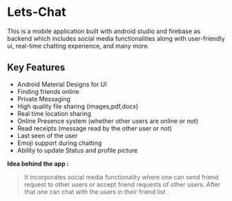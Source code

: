 # Lets-Chat
This is a mobile application built with android studio and firebase as backend which includes social media functionalities along with user-friendly ui, real-time chatting experience, and many more.


## Key Features
* Android Material Designs for UI
* Finding friends online
* Private Messaging
* High quality file sharing (images,pdf,docx)
* Real time location sharing
* Online Presence system (whether other users are online or not)
* Read receipts (message read by the other user or not)
* Last seen of the user
* Emoji support during chatting
* Ability to update Status and profile picture





















**Idea behind the app :**

> It incorporates social media functionality where one can send friend request to other users or accept friend requests of other users. After that one can chat with the users in their friend list .

